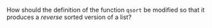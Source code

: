 How should the definition of the function `qsort` be modified so that it produces a *reverse* sorted version of a list?
